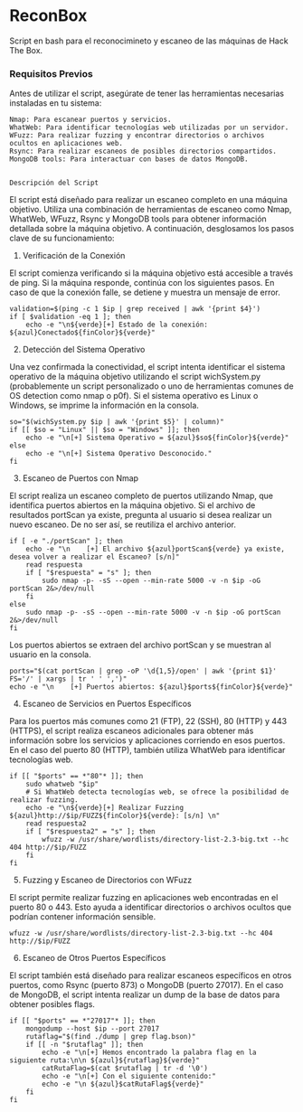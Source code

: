 # ReconBox
Script en bash para el reconocimineto y escaneo de las máquinas de Hack The Box.


### Requisitos Previos

Antes de utilizar el script, asegúrate de tener las herramientas necesarias instaladas en tu sistema:

    Nmap: Para escanear puertos y servicios.
    WhatWeb: Para identificar tecnologías web utilizadas por un servidor.
    WFuzz: Para realizar fuzzing y encontrar directorios o archivos ocultos en aplicaciones web.
    Rsync: Para realizar escaneos de posibles directorios compartidos.
    MongoDB tools: Para interactuar con bases de datos MongoDB.


    Descripción del Script

El script está diseñado para realizar un escaneo completo en una máquina objetivo. Utiliza una combinación de herramientas de escaneo como Nmap, WhatWeb, WFuzz, Rsync y MongoDB tools para obtener información detallada sobre la máquina objetivo. A continuación, desglosamos los pasos clave de su funcionamiento:
1. Verificación de la Conexión

El script comienza verificando si la máquina objetivo está accesible a través de ping. Si la máquina responde, continúa con los siguientes pasos. En caso de que la conexión falle, se detiene y muestra un mensaje de error.
```
validation=$(ping -c 1 $ip | grep received | awk '{print $4}')
if [ $validation -eq 1 ]; then
    echo -e "\n${verde}[+] Estado de la conexión: ${azul}Conectado${finColor}${verde}"
```
2. Detección del Sistema Operativo

Una vez confirmada la conectividad, el script intenta identificar el sistema operativo de la máquina objetivo utilizando el script wichSystem.py (probablemente un script personalizado o uno de herramientas comunes de OS detection como nmap o p0f). Si el sistema operativo es Linux o Windows, se imprime la información en la consola.
```
so="$(wichSystem.py $ip | awk '{print $5}' | column)"
if [[ $so = "Linux" || $so = "Windows" ]]; then
    echo -e "\n[+] Sistema Operativo = ${azul}$so${finColor}${verde}"
else
    echo -e "\n[+] Sistema Operativo Desconocido."
fi
```

3. Escaneo de Puertos con Nmap

El script realiza un escaneo completo de puertos utilizando Nmap, que identifica puertos abiertos en la máquina objetivo. Si el archivo de resultados portScan ya existe, pregunta al usuario si desea realizar un nuevo escaneo. De no ser así, se reutiliza el archivo anterior.
```
if [ -e "./portScan" ]; then 
    echo -e "\n    [+] El archivo ${azul}portScan${verde} ya existe, desea volver a realizar el Escaneo? [s/n]"
    read respuesta
    if [ "$respuesta" = "s" ]; then
        sudo nmap -p- -sS --open --min-rate 5000 -v -n $ip -oG portScan 2&>/dev/null
    fi
else
    sudo nmap -p- -sS --open --min-rate 5000 -v -n $ip -oG portScan 2&>/dev/null
fi
```
Los puertos abiertos se extraen del archivo portScan y se muestran al usuario en la consola.
```
ports="$(cat portScan | grep -oP '\d{1,5}/open' | awk '{print $1}' FS='/' | xargs | tr ' ' ',')" 
echo -e "\n    [+] Puertos abiertos: ${azul}$ports${finColor}${verde}"
```

4. Escaneo de Servicios en Puertos Específicos

Para los puertos más comunes como 21 (FTP), 22 (SSH), 80 (HTTP) y 443 (HTTPS), el script realiza escaneos adicionales para obtener más información sobre los servicios y aplicaciones corriendo en esos puertos. En el caso del puerto 80 (HTTP), también utiliza WhatWeb para identificar tecnologías web.
```
if [[ "$ports" == *"80"* ]]; then
    sudo whatweb "$ip"
    # Si WhatWeb detecta tecnologías web, se ofrece la posibilidad de realizar fuzzing.
    echo -e "\n${verde}[+] Realizar Fuzzing ${azul}http://$ip/FUZZ${finColor}${verde}: [s/n] \n"
    read respuesta2
    if [ "$respuesta2" = "s" ]; then
        wfuzz -w /usr/share/wordlists/directory-list-2.3-big.txt --hc 404 http://$ip/FUZZ
    fi
fi
```
5. Fuzzing y Escaneo de Directorios con WFuzz

El script permite realizar fuzzing en aplicaciones web encontradas en el puerto 80 o 443. Esto ayuda a identificar directorios o archivos ocultos que podrían contener información sensible.
```
wfuzz -w /usr/share/wordlists/directory-list-2.3-big.txt --hc 404 http://$ip/FUZZ
```
6. Escaneo de Otros Puertos Específicos

El script también está diseñado para realizar escaneos específicos en otros puertos, como Rsync (puerto 873) o MongoDB (puerto 27017). En el caso de MongoDB, el script intenta realizar un dump de la base de datos para obtener posibles flags.
```
if [[ "$ports" == *"27017"* ]]; then
    mongodump --host $ip --port 27017
    rutaflag="$(find ./dump | grep flag.bson)"
    if [[ -n "$rutaflag" ]]; then
        echo -e "\n[+] Hemos encontrado la palabra flag en la siguiente ruta:\n\n ${azul}${rutaflag}${verde}"
        catRutaFlag=$(cat $rutaflag | tr -d '\0')
        echo -e "\n[+] Con el siguiente contenido:"
        echo -e "\n ${azul}$catRutaFlag${verde}"
    fi
fi
```
